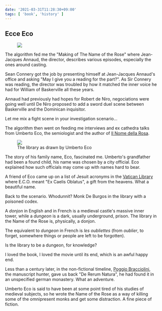 ```yaml
---
date: '2021-03-31T11:28:30+09:00'
tags: [ 'book', 'history' ]
---
```


## Ecce Eco

<figure class="right">
<a href="https://en.wikipedia.org/wiki/Baudolino"><img src="images/20210331_baudolino.jpg" loading="lazy" /></a>
<figcaption>
</figcaption>
</figure>

The algorithm fed me the "Making of The Name of the Rose" where Jean-Jacques Annaud, the director, describes various episodes, especially the ones around casting.

Sean Connery got the job by presenting himself at Jean-Jacques Annaud's office and asking "May I give you a reading for the part?". As Sir Connery was reading, the director was troubled by how it matched the inner voice he had for William of Baskerville all these years.

Annaud had previously had hopes for Robert de Niro, negociations were going well until De Niro proposed to add a sword duel scene between Baskerville and the Dominican inquisitor.

Let me mix a fight scene in your investigation scenario...

The algorithm then went on feeding me interviews and ex cathedra talks from Umberto Eco, the semiologist and the author of [Il Nome della Rosa](https://en.wikipedia.org/wiki/The_Name_of_the_Rose).

<figure class="left">
<a href="https://www.architecturalpapers.ch/index.php?ID=75"><img src="images/20210331_library.jpg" loading="lazy" /></a>
<figcaption>
The library as drawn by Umberto Eco
</figcaption>
</figure>

The story of his family name, Eco, fascinated me. Umberto's grandfather had been a found child, his name was chosen by a city official. Eco explained how such officials may come up with names hard to bear.

A friend of Eco came up on a list of Jesuit acronyms in the [Vatican Library](https://digi.vatlib.it/) where E.C.O. meant "Ex Caelis Oblatus", a gift from the heavens. What a beautiful name.

Back to the scenario. Whodunnit? Monk De Burgos in the library with a poisoned codex.

A _donjon_ in English and in French is a medieval castle's massive inner tower, while a _dungeon_ is a dark, usually underground, prison. The library in the Name of the Rose is, physically, a donjon.

The equivalent to _dungeon_ in French is _les oubliettes_ (from _oublier_, to forget, somewhere things or people are left to be forgotten).

Is the library to be a dungeon, for knowledge?

I loved the book, I loved the movie until its end, which is an awful happy end.

Less than a century later, in the non-fictional timeline, [Poggio Bracciolini](https://en.wikipedia.org/wiki/Poggio_Bracciolini#Search_for_manuscripts), the manuscript hunter, gave us back "De Rerum Natura", he had found it in an unspecified german monastery. What an adventure.

Umberto Eco is said to have been at some point tired of his studies of medieval subjects, so he wrote the Name of the Rose as a way of killing some of the omnipresent monks and get some distraction. A fine piece of fiction.

